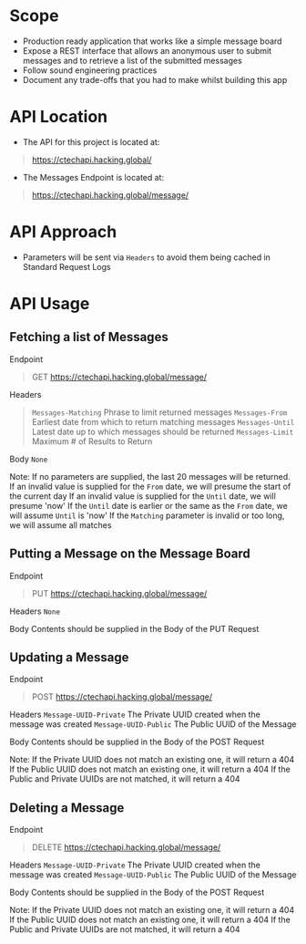 # Scope

- Production ready application that works like a simple message board
- Expose a REST interface that allows an anonymous user to submit messages and to retrieve a list of the submitted messages
- Follow sound engineering practices
- Document any trade-offs that you had to make whilst building this app

# API Location

- The API for this project is located at:
> https://ctechapi.hacking.global/

- The Messages Endpoint is located at:
> https://ctechapi.hacking.global/message/

# API Approach

- Parameters will be sent via `Headers` to avoid them being cached in Standard Request Logs

# API Usage

## Fetching a list of Messages

Endpoint
> GET https://ctechapi.hacking.global/message/

Headers
> `Messages-Matching` Phrase to limit returned messages
> `Messages-From`     Earliest date from which to return matching messages
> `Messages-Until`    Latest date up to which messages should be returned
> `Messages-Limit`    Maximum # of Results to Return

Body
`None`

Note:
If no parameters are supplied, the last 20 messages will be returned.
If an invalid value is supplied for the `From` date, we will presume the start of the current day
If an invalid value is supplied for the `Until` date, we will presume 'now'
If the `Until` date is earlier or the same as the `From` date, we will assume `Until` is 'now'
If the `Matching` parameter is invalid or too long, we will assume all matches

## Putting a Message on the Message Board

Endpoint
> PUT https://ctechapi.hacking.global/message/

Headers
`None`

Body
Contents should be supplied in the Body of the PUT Request

## Updating a Message

Endpoint
> POST https://ctechapi.hacking.global/message/

Headers
`Message-UUID-Private` The Private UUID created when the message was created
`Message-UUID-Public`  The Public UUID of the Message

Body
Contents should be supplied in the Body of the POST Request

Note:
If the Private UUID does not match an existing one, it will return a 404
If the Public UUID does not match an existing one, it will return a 404
If the Public and Private UUIDs are not matched, it will return a 404

## Deleting a Message

Endpoint
> DELETE https://ctechapi.hacking.global/message/

Headers
`Message-UUID-Private` The Private UUID created when the message was created
`Message-UUID-Public`  The Public UUID of the Message

Body
Contents should be supplied in the Body of the POST Request

Note:
If the Private UUID does not match an existing one, it will return a 404
If the Public UUID does not match an existing one, it will return a 404
If the Public and Private UUIDs are not matched, it will return a 404